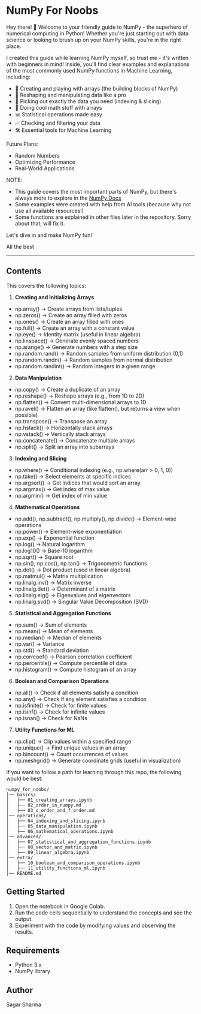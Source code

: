 # NumPy For Noobs

Hey there! 👋 Welcome to your friendly guide to NumPy - the superhero of numerical computing in Python! Whether you're just starting out with data science or looking to brush up on your NumPy skills, you're in the right place.

I created this guide while learning NumPy myself, so trust me - it's written with beginners in mind! Inside, you'll find clear examples and explanations of the most commonly used NumPy functions in Machine Learning, including:
- 🎲 Creating and playing with arrays (the building blocks of NumPy)
- 🔄 Reshaping and manipulating data like a pro
- 🎯 Picking out exactly the data you need (indexing & slicing)
- 🧮 Doing cool math stuff with arrays
- 📊 Statistical operations made easy
- ✅ Checking and filtering your data
- 🛠️ Essential tools for Machine Learning

Future Plans:
* Random Numbers
* Optimizing Performance
* Real-World Applications


NOTE:
* This guide covers the most important parts of NumPy, but there's always more to explore in the [NumPy Docs](https://numpy.org/doc/stable/)
* Some examples were created with help from AI tools (because why not use all available resources!)
* Some functions are explained in other files later in the repository. Sorry about that, will fix it.

Let's dive in and make NumPy fun! 

All the best

---

## Contents

This covers the following topics:

1. **Creating and Initializing Arrays**
  - np.array() → Create arrays from lists/tuples
  - np.zeros() → Create an array filled with zeros
  - np.ones() → Create an array filled with ones
  - np.full() → Create an array with a constant value
  - np.eye() → Identity matrix (useful in linear algebra)
  - np.linspace() → Generate evenly spaced numbers
  - np.arange() → Generate numbers with a step size
  - np.random.rand() → Random samples from uniform distribution (0,1)
  - np.random.randn() → Random samples from normal distribution
  - np.random.randint() → Random integers in a given range

2. **Data Manipulation**
  - np.copy() → Create a duplicate of an array
  - np.reshape() → Reshape arrays (e.g., from 1D to 2D)
  - np.flatten() → Convert multi-dimensional arrays to 1D
  - np.ravel() → Flatten an array (like flatten(), but returns a view when possible)
  - np.transpose() → Transpose an array
  - np.hstack() → Horizontally stack arrays
  - np.vstack() → Vertically stack arrays
  - np.concatenate() → Concatenate multiple arrays
  - np.split() → Split an array into subarrays

3. **Indexing and Slicing**
  - np.where() → Conditional indexing (e.g., np.where(arr > 0, 1, 0))
  - np.take() → Select elements at specific indices
  - np.argsort() → Get indices that would sort an array
  - np.argmax() → Get index of max value
  - np.argmin() → Get index of min value

4. **Mathematical Operations**
  - np.add(), np.subtract(), np.multiply(), np.divide() → Element-wise operations
  - np.power() → Element-wise exponentiation
  - np.exp() → Exponential function 
  - np.log() → Natural logarithm
  - np.log10() → Base-10 logarithm
  - np.sqrt() → Square root
  - np.sin(), np.cos(), np.tan() → Trigonometric functions
  - np.dot() → Dot product (used in linear algebra)
  - np.matmul() → Matrix multiplication
  - np.linalg.inv() → Matrix inverse
  - np.linalg.det() → Determinant of a matrix
  - np.linalg.eig() → Eigenvalues and eigenvectors
  - np.linalg.svd() → Singular Value Decomposition (SVD)

5. **Statistical and Aggregation Functions**
  - np.sum() → Sum of elements
  - np.mean() → Mean of elements
  - np.median() → Median of elements
  - np.var() → Variance
  - np.std() → Standard deviation
  - np.corrcoef() → Pearson correlation coefficient
  - np.percentile() → Compute percentile of data
  - np.histogram() → Compute histogram of an array

6. **Boolean and Comparison Operations**
  - np.all() → Check if all elements satisfy a condition
  - np.any() → Check if any element satisfies a condition
  - np.isfinite() → Check for finite values
  - np.isinf() → Check for infinite values
  - np.isnan() → Check for NaNs

7. **Utility Functions for ML**
  - np.clip() → Clip values within a specified range
  - np.unique() → Find unique values in an array
  - np.bincount() → Count occurrences of values
  - np.meshgrid() → Generate coordinate grids (useful in visualization)

If you want to follow a path for learning through this repo, the following would be best:
```
numpy_for_noobs/
│── basics/
│   ├── 01_creating_arrays.ipynb
│   ├── 02_order_in_numpy.md
│   ├── 03_c_order_and_f_order.md
│── operations/
│   ├── 04_indexing_and_slicing.ipynb
│   ├── 05_data_manipulation.ipynb
│   ├── 06_mathematical_operations.ipynb
│── advanced/
│   ├── 07_statistical_and_aggregation_functions.ipynb
│   ├── 08_vector_and_matrix.ipynb
│   ├── 09_linear_algebra.ipynb
│── extra/
│   ├── 10_boolean_and_comparison_operations.ipynb
│   ├── 11_utility_functions_ml.ipynb
│── README.md
```

## Getting Started

1. Open the notebook in Google Colab.
2. Run the code cells sequentially to understand the concepts and see the output.
3. Experiment with the code by modifying values and observing the results.


## Requirements

- Python 3.x
- NumPy library

## Author

Sagar Sharma